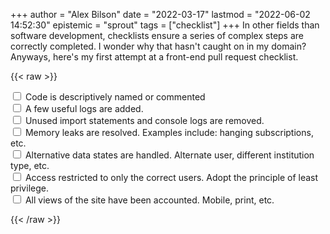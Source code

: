 +++
author = "Alex Bilson"
date = "2022-03-17"
lastmod = "2022-06-02 14:52:30"
epistemic = "sprout"
tags = ["checklist"]
+++
In other fields than software development, checklists ensure a series of complex steps are correctly completed. I wonder why that hasn't caught on in my domain? Anyways, here's my first attempt at a front-end pull request checklist.

{{< raw >}}
<form class=simple>
  <div>
    <input type=checkbox name=descriptive />
    <label for=descriptive>Code is descriptively named or commented</label>
  </div>
  <div>
    <input type=checkbox name=logs />
    <label for=logs>A few useful logs are added.</label>
  </div>
  <div>
    <input type=checkbox name=unused />
    <label for=unused>Unused import statements and console logs are removed.</label>
  </div>
  <div>
    <input type=checkbox name=memory />
    <label for=memory>Memory leaks are resolved. Examples include: hanging subscriptions, etc.</label>
  </div>
  <div>
    <input type=checkbox name=states />
    <label for=states>Alternative data states are handled. Alternate user, different institution type, etc.</label>
  </div>
  <div>
    <input type=checkbox name=auth />
    <label for=auth>Access restricted to only the correct users. Adopt the principle of least privilege.</label>
  </div>
  <div>
    <input type=checkbox name=viewport />
    <label for=viewport>All views of the site have been accounted. Mobile, print, etc.</label>
  </div>

</form>
{{< /raw >}}
